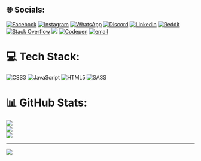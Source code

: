 <!--START_SECTION:waka-->
<!--END_SECTION:waka-->

## 🌐 Socials:
[![Facebook](https://img.shields.io/badge/Facebook-%231877F2.svg?logo=Facebook&logoColor=white)](https://facebook.com/soadul.islam.71) [![Instagram](https://img.shields.io/badge/Instagram-%23E4405F.svg?logo=Instagram&logoColor=white)](https://instagram.com/soadul.islam.71) [![WhatsApp](https://img.shields.io/badge/WhatsApp-25D366?logo=whatsapp&logoColor=white)](https://wa.me/+8801312211260)
[![Discord](https://img.shields.io/badge/Discord-%235865F2.svg?logo=discord&logoColor=white)](https://discordapp.com/users/743413210517995530) [![LinkedIn](https://img.shields.io/badge/LinkedIn-%230077B5.svg?logo=linkedin&logoColor=white)](https://linkedin.com/in/soadul-islam) [![Reddit](https://img.shields.io/badge/Reddit-%23FF4500.svg?logo=Reddit&logoColor=white)](https://reddit.com/user/Darkoray69) [![Stack Overflow](https://img.shields.io/badge/-Stackoverflow-FE7A16?logo=stack-overflow&logoColor=white)](https://stackoverflow.com/users/27353268) [![](https://img.shields.io/badge/X-black.svg?logo=X&logoColor=white)](https://x.com/darkoray69) [![Codepen](https://img.shields.io/badge/Codepen-000000?logo=codepen&logoColor=white)](https://codepen.io/Darkoray) [![email](https://img.shields.io/badge/Email-D14836?logo=gmail&logoColor=white)](mailto:soadulislam1234@gmail.com) 

# 💻 Tech Stack:
![CSS3](https://img.shields.io/badge/css3-%231572B6.svg?style=for-the-badge&logo=css3&logoColor=white) ![JavaScript](https://img.shields.io/badge/javascript-%23323330.svg?style=for-the-badge&logo=javascript&logoColor=%23F7DF1E) ![HTML5](https://img.shields.io/badge/html5-%23E34F26.svg?style=for-the-badge&logo=html5&logoColor=white) ![SASS](https://img.shields.io/badge/SASS-hotpink.svg?style=for-the-badge&logo=SASS&logoColor=white)
# 📊 GitHub Stats:
![](https://github-readme-stats.vercel.app/api?username=Darkoray&theme=github_dark&hide_border=false&include_all_commits=false&count_private=false)<br/>
![](https://nirzak-streak-stats.vercel.app/?user=Darkoray&theme=github_dark&hide_border=false)<br/>
![](https://github-readme-stats.vercel.app/api/top-langs/?username=Darkoray&theme=github_dark&hide_border=false&include_all_commits=false&count_private=false&layout=compact)

---
[![](https://visitcount.itsvg.in/api?id=Darkoray&icon=0&color=0)](https://visitcount.itsvg.in)

<!-- Proudly created with GPRM ( https://gprm.itsvg.in ) -->
